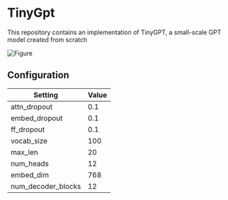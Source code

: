 # TinyGpt
This repository contains an implementation of TinyGPT, a small-scale GPT model created from scratch

![Figure](https://drive.google.com/file/d/13P4-nP8yovsshtI_xJI3Ij0ygXulmyF6/view?usp=drive_link)


## Configuration

| Setting          | Value |
| ---------------- | ----- |
| attn_dropout     | 0.1   |
| embed_dropout    | 0.1   |
| ff_dropout       | 0.1   |
| vocab_size       | 100   |
| max_len          | 20    |
| num_heads        | 12    |
| embed_dim        | 768   |
| num_decoder_blocks | 12   |
